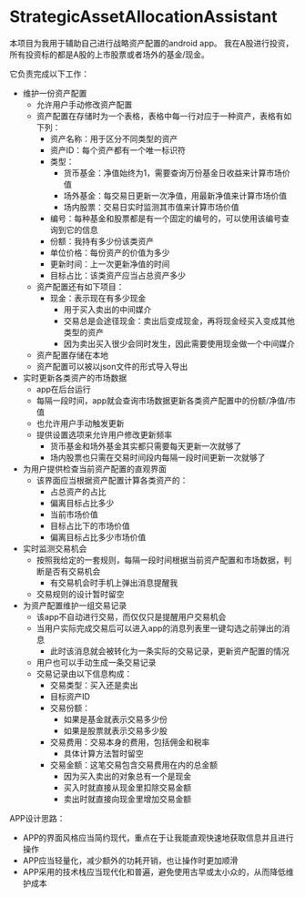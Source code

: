 # StrategicAssetAllocationAssistant
本项目为我用于辅助自己进行战略资产配置的android app。
我在A股进行投资，所有投资标的都是A股的上市股票或者场外的基金/现金。

它负责完成以下工作：
* 维护一份资产配置
	* 允许用户手动修改资产配置
	* 资产配置在存储时为一个表格，表格中每一行对应于一种资产，表格有如下列：
		* 资产名称：用于区分不同类型的资产
		* 资产ID：每个资产都有一个唯一标识符
		* 类型：
			* 货币基金：净值始终为1，需要查询万份基金日收益来计算市场价值
			* 场外基金：每交易日更新一次净值，用最新净值来计算市场价值
			* 场内股票：交易日实时监测其市值来计算市场价值
		* 编号：每种基金和股票都是有一个固定的编号的，可以使用该编号查询到它的信息
		* 份额：我持有多少份该类资产
		* 单位价格：每份资产的价值为多少
		* 更新时间：上一次更新净值的时间
		* 目标占比：该类资产应当占总资产多少
	* 资产配置还有如下项目：
		* 现金：表示现在有多少现金
			* 用于买入卖出的中间媒介
			* 交易总是会途径现金：卖出后变成现金，再将现金经买入变成其他类型的资产
			* 因为卖出买入很少会同时发生，因此需要使用现金做一个中间媒介
	* 资产配置存储在本地
	* 资产配置可以被以json文件的形式导入导出
* 实时更新各类资产的市场数据
	* app在后台运行
	* 每隔一段时间，app就会查询市场数据更新各类资产配置中的份额/净值/市值
	* 也允许用户手动触发更新
	* 提供设置选项来允许用户修改更新频率
		* 货币基金和场外基金其实都只需要每天更新一次就够了
		* 场内股票也只需在交易时间段内每隔一段时间更新一次就够了
* 为用户提供检查当前资产配置的直观界面
	* 该界面应当根据资产配置计算各类资产的：
		* 占总资产的占比
		* 偏离目标占比多少
		* 当前市场价值
		* 目标占比下的市场价值
		* 偏离目标占比多少市场价值
* 实时监测交易机会
	* 按照我给定的一套规则，每隔一段时间根据当前资产配置和市场数据，判断是否有交易机会
		* 有交易机会时手机上弹出消息提醒我
	* 交易规则的设计暂时留空
* 为资产配置维护一组交易记录
	* 该app不自动进行交易，而仅仅只是提醒用户交易机会
	* 当用户实际完成交易后可以进入app的消息列表里一键勾选之前弹出的消息
		* 此时该消息就会被转化为一条实际的交易记录，更新资产配置的情况
	* 用户也可以手动生成一条交易记录
	* 交易记录由以下信息构成：
		* 交易类型：买入还是卖出
		* 目标资产ID
		* 交易份额：
			* 如果是基金就表示交易多少份
			* 如果是股票就表示交易多少股
		* 交易费用：交易本身的费用，包括佣金和税率
			* 具体计算方法暂时留空
		* 交易金额：这笔交易包含交易费用在内的总金额
			* 因为买入卖出的对象总有一个是现金
			* 买入时就直接从现金里扣除交易金额
			* 卖出时就直接向现金里增加交易金额

APP设计思路：
* APP的界面风格应当简约现代，重点在于让我能直观快速地获取信息并且进行操作
* APP应当轻量化，减少额外的功耗开销，也让操作时更加顺滑
* APP采用的技术栈应当现代化和普遍，避免使用古早或太小众的，从而降低维护成本